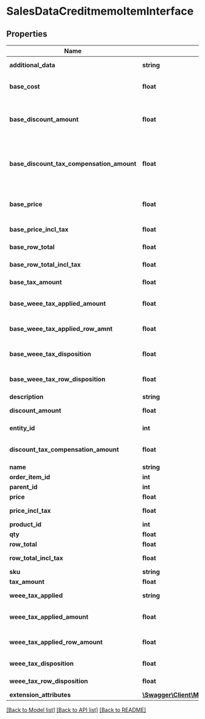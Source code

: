 # SalesDataCreditmemoItemInterface

## Properties
Name | Type | Description | Notes
------------ | ------------- | ------------- | -------------
**additional_data** | **string** | Additional data. | [optional] 
**base_cost** | **float** | The base cost for a credit memo item. | 
**base_discount_amount** | **float** | The base discount amount for a credit memo item. | [optional] 
**base_discount_tax_compensation_amount** | **float** | The base discount tax compensation amount for a credit memo item. | [optional] 
**base_price** | **float** | The base price for a credit memo item. | 
**base_price_incl_tax** | **float** | Base price including tax. | [optional] 
**base_row_total** | **float** | Base row total. | [optional] 
**base_row_total_incl_tax** | **float** | Base row total including tax. | [optional] 
**base_tax_amount** | **float** | Base tax amount. | [optional] 
**base_weee_tax_applied_amount** | **float** | Base WEEE tax applied amount. | [optional] 
**base_weee_tax_applied_row_amnt** | **float** | Base WEEE tax applied row amount. | [optional] 
**base_weee_tax_disposition** | **float** | Base WEEE tax disposition. | [optional] 
**base_weee_tax_row_disposition** | **float** | Base WEEE tax row disposition. | [optional] 
**description** | **string** | Description. | [optional] 
**discount_amount** | **float** | Discount amount. | [optional] 
**entity_id** | **int** | Credit memo item ID. | 
**discount_tax_compensation_amount** | **float** | Discount tax compensation amount. | [optional] 
**name** | **string** | Name. | [optional] 
**order_item_id** | **int** | Order item ID. | 
**parent_id** | **int** | Parent ID. | [optional] 
**price** | **float** | Price. | [optional] 
**price_incl_tax** | **float** | Price including tax. | [optional] 
**product_id** | **int** | Product ID. | [optional] 
**qty** | **float** | Quantity. | 
**row_total** | **float** | Row total. | [optional] 
**row_total_incl_tax** | **float** | Row total including tax. | [optional] 
**sku** | **string** | SKU. | [optional] 
**tax_amount** | **float** | Tax amount. | [optional] 
**weee_tax_applied** | **string** | WEEE tax applied. | [optional] 
**weee_tax_applied_amount** | **float** | WEEE tax applied amount. | [optional] 
**weee_tax_applied_row_amount** | **float** | WEEE tax applied row amount. | [optional] 
**weee_tax_disposition** | **float** | WEEE tax disposition. | [optional] 
**weee_tax_row_disposition** | **float** | WEEE tax row disposition. | [optional] 
**extension_attributes** | [**\Swagger\Client\Model\SalesDataCreditmemoItemExtensionInterface**](SalesDataCreditmemoItemExtensionInterface.md) |  | [optional] 

[[Back to Model list]](../README.md#documentation-for-models) [[Back to API list]](../README.md#documentation-for-api-endpoints) [[Back to README]](../README.md)



